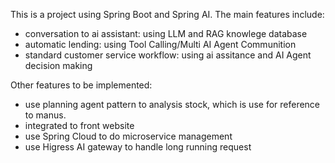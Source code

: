 This is a project using Spring Boot and Spring AI.
The main features include:
- conversation to ai assistant: using LLM and RAG knowlege database
- automatic lending: using Tool Calling/Multi AI Agent Communition
- standard customer service workflow: using ai assitance and AI Agent decision making

Other features to be implemented:
- use planning agent pattern to analysis stock, which is use for reference to manus.
- integrated to front website
- use Spring Cloud to do microservice management
- use Higress AI gateway to handle long running request